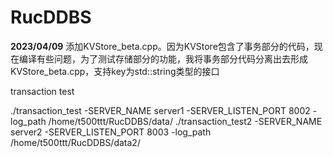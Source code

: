 # RucDDBS

**2023/04/09** 添加KVStore_beta.cpp。因为KVStore包含了事务部分的代码，现在编译有些问题，为了测试存储部分的功能，我将事务部分代码分离出去形成KVStore_beta.cpp，支持key为std::string类型的接口

transaction test

./transaction_test -SERVER_NAME server1 -SERVER_LISTEN_PORT 8002 -log_path /home/t500ttt/RucDDBS/data/
./transaction_test2 -SERVER_NAME server2 -SERVER_LISTEN_PORT 8003 -log_path /home/t500ttt/RucDDBS/data2/